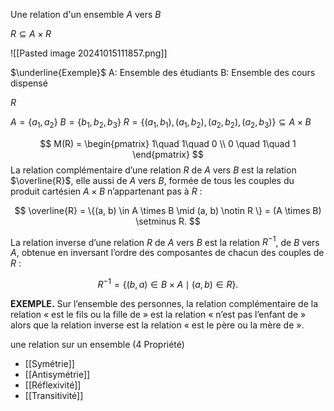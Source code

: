 
Une relation d'un ensemble $A$ vers $B$

$R \subseteq A \times R$

![[Pasted image 20241015111857.png]]

$\underline{Exemple}$
A: Ensemble des étudiants
B: Ensemble des cours dispensé

$R$


$A = \{a_1,a_2\}$
$B = \{b_1,b_2,b_3\}$
$R=\{(a_1,b_1),(a_1,b_2),(a_2,b_2),(a_2,b_3)\} \subseteq A\times B$

$$
M(R) =
\begin{pmatrix}
1\quad 1\quad 0 \\
0 \quad 1\quad 1
\end{pmatrix}
$$
La relation complémentaire d’une relation $R$ de $A$ vers $B$ est la relation $\overline{R}$, elle aussi de $A$ vers $B$, formée de tous les couples du produit cartésien $A \times B$ n’appartenant pas à $R$ :

$$ \overline{R} = \{(a, b) \in A \times B \mid (a, b) \notin R \} = (A \times B) \setminus R. $$

La relation inverse d’une relation $R$ de $A$ vers $B$ est la relation $R^{-1}$, de $B$ vers $A$, obtenue en inversant l’ordre des composantes de chacun des couples de $R$ :

$$ R^{-1} = \{(b, a) \in B \times A \mid (a, b) \in R \}. $$

**EXEMPLE.** Sur l’ensemble des personnes, la relation complémentaire de la relation « est le fils ou la fille de » est la relation « n’est pas l’enfant de » alors que la relation inverse est la relation « est le père ou la mère de ».


une relation sur un ensemble (4 Propriété)

- [[Symétrie]]
- [[Antisymétrie]]
- [[Réflexivité]]
- [[Transitivité]]
